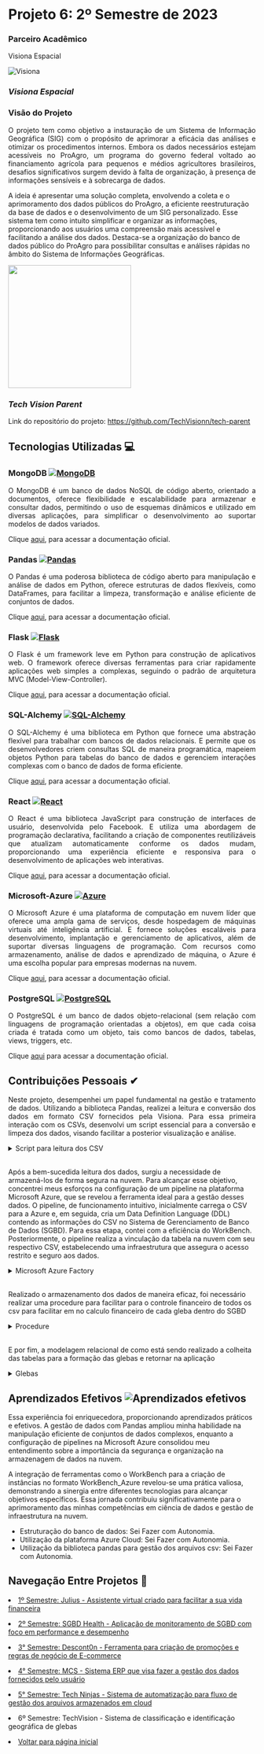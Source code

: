 # Projeto 6: 2º Semestre de 2023

### Parceiro Acadêmico

Visiona Espacial 

![Visiona](https://github.com/Borgarelli/Portfolio-Fatec/assets/79945984/5f9a61fb-c362-4d7f-b1c1-a208ffca88f2)

### *Visiona Espacial*

### Visão do Projeto

<p style="text-align: justify;">
O projeto tem como objetivo a instauração de um Sistema de Informação Geográfica (SIG) com o propósito de aprimorar a eficácia das análises e otimizar os procedimentos internos. Embora os dados necessários estejam acessíveis no ProAgro, um programa do governo federal voltado ao financiamento agrícola para pequenos e médios agricultores brasileiros, desafios significativos surgem devido à falta de organização, à presença de informações sensíveis e à sobrecarga de dados.

A ideia é apresentar uma solução completa, envolvendo a coleta e o aprimoramento dos dados públicos do ProAgro, a eficiente reestruturação da base de dados e o desenvolvimento de um SIG personalizado. Esse sistema tem como intuito simplificar e organizar as informações, proporcionando aos usuários uma compreensão mais acessível e facilitando a análise dos dados. Destaca-se a organização do banco de dados público do ProAgro para possibilitar consultas e análises rápidas no âmbito do Sistema de Informações Geográficas.</p>

[<img src ="https://github.com/Borgarelli/Portfolio-Fatec/assets/79945984/71e3cfd2-da41-4e5b-bd74-d5621fb1115e"
 width="250" height="250"/>](https://github.com/TechVisionn/tech-parent "Tech Vision Repositório")

### *Tech Vision Parent*
Link do repositório do projeto: https://github.com/TechVisionn/tech-parent

## Tecnologias Utilizadas 💻

### MongoDB  [![MongoDB](https://img.shields.io/badge/MongoDB-%234ea94b?style=for-the-badge&logo=mongodb)](https://docs.mongodb.com/)

<p style="text-align: justify;">
O MongoDB é um banco de dados NoSQL de código aberto, orientado a documentos, oferece flexibilidade e escalabilidade para armazenar e consultar dados, permitindo o uso de esquemas dinâmicos e utilizado em diversas aplicações, para simplificar o desenvolvimento ao suportar modelos de dados variados.
</p>

Clique [aqui](https://docs.mongodb.com/), para acessar a documentação oficial.

### Pandas [![Pandas](https://img.shields.io/badge/Pandas-%23150458?style=for-the-badge&logo=pandas)](https://pandas.pydata.org/)

<p style="text-align: justify";>
O Pandas é uma poderosa biblioteca de código aberto para manipulação e análise de dados em Python, oferece estruturas de dados flexíveis, como DataFrames, para facilitar a limpeza, transformação e análise eficiente de conjuntos de dados.
</p>

Clique [aqui](https://pandas.pydata.org), para acessar a documentação oficial.


### Flask [![Flask](https://img.shields.io/badge/Flask-%23000.svg?style=for-the-badge&logo=flask&logoColor=white)](http://flask.pocoo.org/)

<p style="text-align: justify;">
O Flask é um framework leve em Python para construção de aplicativos web. O framework oferece diversas ferramentas para criar rapidamente aplicações web simples a complexas, seguindo o padrão de arquitetura MVC (Model-View-Controller). 
<p>

Clique [aqui](https://flask.palletsprojects.com/en/2.3.x/), para acessar a documentação oficial.


### SQL-Alchemy [![SQL-Alchemy](https://img.shields.io/badge/SQL--Alchemy-%230D6A8F.svg?style=for-the-badge&logo=sqlalchemy&logoColor=white)](https://www.sqlalchemy.org/)

<p style="text-align: justify;">
O SQL-Alchemy é uma biblioteca em Python que fornece uma abstração flexível para trabalhar com bancos de dados relacionais. E permite que os desenvolvedores criem consultas SQL de maneira programática, mapeiem objetos Python para tabelas do banco de dados e gerenciem interações complexas com o banco de dados de forma eficiente.
</p>

Clique [aqui](https://docs.sqlalchemy.org/), para acessar a documentação oficial.

### React [![React](https://img.shields.io/badge/React-%2320232a?style=for-the-badge&logo=react)](https://reactjs.org/)
<p style="text-align: justify;">
O React é uma biblioteca JavaScript para construção de interfaces de usuário, desenvolvida pelo Facebook. E utiliza uma abordagem de programação declarativa, facilitando a criação de componentes reutilizáveis que atualizam automaticamente conforme os dados mudam, proporcionando uma experiência eficiente e responsiva para o desenvolvimento de aplicações web interativas.
</p>

Clique [aqui](https://reactjs.org), para acessar a documentação oficial.

### Microsoft-Azure [![Azure](https://img.shields.io/badge/Microsoft_Azure-%230078D4?style=for-the-badge&logo=microsoft-azure)](https://docs.microsoft.com/azure/)
<p style="text-align: justify;">
O Microsoft Azure é uma plataforma de computação em nuvem líder que oferece uma ampla gama de serviços, desde hospedagem de máquinas virtuais até inteligência artificial. E fornece soluções escaláveis para desenvolvimento, implantação e gerenciamento de aplicativos, além de suportar diversas linguagens de programação. Com recursos como armazenamento, análise de dados e aprendizado de máquina, o Azure é uma escolha popular para empresas modernas na nuvem.
</p>

Clique [aqui](https://docs.microsoft.com/azure/), para acessar a documentação oficial.

### PostgreSQL [![PostgreSQL](https://img.shields.io/badge/PostgreSQL-316192?style=for-the-badge&logo=postgresql&logoColor=white)](https://www.postgresql.org/)
<p style="text-align: justify;">
O PostgreSQL é um banco de dados objeto-relacional (sem relação com linguagens de programação orientadas a objetos), em que cada coisa criada é tratada como um objeto, tais como bancos de dados, tabelas, views, triggers, etc.
</p>

Clique [aqui](https://www.postgresql.org/about/) para acessar a documentação oficial.


##  Contribuições Pessoais ✔
<p style="text-align: justify;">
Neste projeto, desempenhei um papel fundamental na gestão e tratamento de dados. Utilizando a biblioteca Pandas, realizei a leitura e conversão dos dados em formato CSV fornecidos pela Visiona. Para essa primeira interação com os CSVs, desenvolvi um script essencial para a conversão e limpeza dos dados, visando facilitar a posterior visualização e análise.

<details><summary>Script para leitura dos CSV</summary>

```kotlin
import pandas as pd
import os
import chardet

def detectar_codificacao(arquivo_csv):
    with open(arquivo_csv, 'rb') as f:
        result = chardet.detect(f.read())
        return result['encoding']

def identificar_separador_csv(arquivo_csv):
    with open(arquivo_csv, 'r', newline='') as file:
        conteudo = file.read(1024)  # Leia apenas os primeiros 1024 bytes

        # Tente identificar o separador com base em algumas pistas
        if ',' in conteudo:
            return ','
        elif ';' in conteudo:
            return ';'
        elif '\t' in conteudo:
            return '\t'
        else:
            return None  # Se não encontrar um separador conhecido, retorne None

def ler_csv_e_preencher_nulos(arquivo_csv):
    codificacao = detectar_codificacao(arquivo_csv)
    sep = identificar_separador_csv(arquivo_csv)

    if sep is None:
        print("Não foi possível identificar automaticamente o separador.")
        return

    try:
        # Tentar ler com o separador identificado
        df = pd.read_csv(arquivo_csv, encoding=codificacao, sep=sep, quotechar='"', quoting=3, on_bad_lines='skip', na_values=['NaN', 'N/A', 'NA', 'nan', 'n/a'])

        if not df.empty:
            # Remover as aspas duplas dos valores na coluna "VL_VERTICES"
            df['VL_VERTICES'] = df['VL_VERTICES'].str.strip('"')

            NU_IDENTIFICADOR = df['NU_IDENTIFICADOR']
            print(NU_IDENTIFICADOR)
        else:
            print("Arquivo CSV vazio.")
    except UnicodeDecodeError:
        print(f"Tentando com codificação {codificacao}... Não foi possível decodificar.")
    except pd.errors.ParserError:
        print(f"Não foi possível analisar o arquivo CSV com o separador '{sep}'.")

def main():
    os.system('cls')
    arquivo_csv = r"C:\Users\borga\Documents\aula_massanori\resultado_novo2 - Copia.csv"
    ler_csv_e_preencher_nulos(arquivo_csv)

if __name__ == "__main__":
    main()
```
</details>
</br>

Após a bem-sucedida leitura dos dados, surgiu a necessidade de armazená-los de forma segura na nuvem. Para alcançar esse objetivo, concentrei meus esforços na configuração de um pipeline na plataforma Microsoft Azure, que se revelou a ferramenta ideal para a gestão desses dados. O pipeline, de funcionamento intuitivo, inicialmente carrega o CSV para a Azure e, em seguida, cria um Data Definition Language (DDL) contendo as informações do CSV no Sistema de Gerenciamento de Banco de Dados (SGBD). Para essa etapa, contei com a eficiência do WorkBench. Posteriormente, o pipeline realiza a vinculação da tabela na nuvem com seu respectivo CSV, estabelecendo uma infraestrutura que assegura o acesso restrito e seguro aos dados.

<details><summary>Microsoft Azure Factory</summary>

 > Esse é o Microsft Azure Factory, aqui é realizado todo o processo da pipeline, que envolve desde armazenar o csv, criar a instância em Workbench-Azure e é mapeado todos os dados de seus respectivos CSV

<img src="https://github.com/Borgarelli/Portfolio-Fatec/assets/79945984/06ae6679-65e9-4d95-a09e-f8f3b08bc426">

</details>
</br>

Realizado o armazenamento dos dados de maneira eficaz, foi necessário realizar uma procedure para facilitar para o controle financeiro de todos os csv para facilitar em no calculo financeiro de cada gleba dentro do SGBD

<details><summary>Procedure</summary>

```kotlin
BEGIN
select 
	
    S5.VL_ALIQ_PROAGRO as Aliquota,
    S5.VL_JUROS as Juros,
	S5.VL_PRESTACAO_INVESTIMENTO as Prestacao,
    S5.VL_PREV_PROD as Previsao_Produto,
    S5.VL_QUANTIDADE as Quantidade, 
	S5.VL_RECEITA_BRUTA_ESPERADA as Receita_Bruta,
    S5.VL_PARC_CREDITO as Parcelado_Credito,
    S5.VL_REC_PROPRIO as Recebido_Proprio,
    S5.VL_PERC_RISCO_STN as Percentual_Risco,
    S5.VL_PERC_RISCO_FUNDO_CONST as Percentual_Fundo,
    S5.VL_REC_PROPRIO_SRV as Proprio_Srv,
    S5.VL_AREA_FINANC as Area_Financia,
    SD.VL_MEDIO_DIARIO_VINCENDO as Medio_Diario,
    SD.VL_ULTIMO_DIA as Ultimo_Dia,
    SD.VL_MEDIO_DIARIO as Media_Diaria,
    SL.LIR_VL_LIBERADO as Valor_Liberado,
    SJ.VL_RECEITAS_CONSIDERADAS as Receitas_Consideras,
    SJ.VL_COBERTURA_ANT_REC_PROPRIOS as Cobertura_Proprios,
    SJ.VL_DEMAIS_DESPESAS_COMPROV_PERD as Despesas,
    SJ.VL_CRED_CUSTEIO_USADO as Credito_Custeio,
    SJ.VL_DEMAIS_DESP_ANT_COMP_PER as Demais_Despesas,
    SJ.VL_REC_PROP_USADO as Proprio_Usado,
    SJ.VL_COB_ANT_GARANTIA_RENDA_MIN as Renda_Minima,
    SJ.VL_PERDAS_NAO_AMPARADAS as Nao_Amaparadas,
    SJ.VL_ENCARGOS_SOB_CREDITO as Encargos_Credito,
    SJ.VL_PERC_REDUTOR_COBERTURA as Redutor_Cobertura,
    SJ.VL_REMU_ANT_ENCARG_COMP_PERDAS as Remuneracao,
    SJ.VL_COBERTURA_ANT_CREDITO_CUSTEIO as Cobertura_Credito,
    SP.vl_atual as Valor_Atual,
    SP.vl_base as Valor_Base,
    SP.vl_pago as Valor_Pago,
    SP.vl_imposto as Valor_Imposto
    
    
from 
	techdata.saida5 S5 
    LEFT JOIN techvision.sicor_saldos SD on SD.REF_BACEN = S5.REF_BACEN
    LEFT JOIN techvision.sicor_liberacao_recursos SL on SL.REF_BACEN = S5.REF_BACEN
    LEFT JOIN techvision.sumula_julgamento SJ on SJ.REF_BACEN = S5.REF_BACEN
    LEFT JOIN techvision.sicor_parcelas_proagro SP on SP.REF_BACEN = S5.REF_BACEN
limit 10;
END
```
</details>
</br>

E por fim, a modelagem relacional de como está sendo realizado a colheita das tabelas para a formação das glebas e retornar na aplicação
<details><summary>Glebas</summary>

>Modelo relacional do retorno das tabelas responsáveis por compor as glebas
<img src="https://github.com/Borgarelli/Portfolio-Fatec/assets/79945984/cafd106f-6f20-4661-b45f-519ff20e98c0">

O modelo foi gerado com base nessa query
```kotlin
     def generete_query_to_pdf(self, ref_bacen):
         query = text("""
                 SELECT
                     GlebaInfo.Numero_RefBacen,
                     GlebaInfo.Numero_Ordem,
                     GlebaInfo.Cod_Identificador_Gleba,
                     GlebaInfo.Numero_Gleba,
                     GlebaInfo.Altitute,
                     GlebaInfo.NU_INDICE_PONTO,
                     GlebaInfo.Coordenas,
                     S5.DT_EMISSAO AS DATA_EMISSAO_REFBACEN,
                     CASE 
                         WHEN S5.CD_ESTADO = 'SP' THEN 'São Paulo'
                         ELSE S5.CD_ESTADO 
                     END AS ESTADO,
                     S5.CD_TIPO_SEGURO AS TIPO_SEGURO,
                     S5.DT_FIM_PLANTIO AS DATA_PLANTIO,
                     S5.CD_TIPO_IRRIGACAO AS TIPO_IRRIGACAO,
                     S5.VL_ALIQ_PROAGRO AS VALOR_ALIQUOTA,
                     S5.CD_TIPO_CULTIVO AS TIPO_CULTIVO,
                     S5.CD_TIPO_GRAO_SEMENTE AS TIPO_GRAO,
                     S5.VL_JUROS AS JUROS_INVESTIMENTO,
                     S5.VL_RECEITA_BRUTA_ESPERADA AS RECEITA_BRUTA_ESTIMADA,
                     S5.DT_FIM_COLHEITA AS DATA_FIM_COLHEITA,
                     S5.VL_PERC_CUSTO_EFET_TOTAL AS CUSTO_TOTAL
                 FROM
                 (SELECT 
                     MAX(REF_BACEN) AS Numero_RefBacen, 
                     MAX(NU_ORDEM) AS Numero_Ordem, 
                     MAX(NU_IDENTIFICADOR) AS Cod_Identificador_Gleba, 
                     MAX(NU_INDICE_GLEBA) AS Numero_Gleba,
                     MAX(CGL_VL_ALTITUDE) AS Altitute,
                     MAX(NU_INDICE_PONTO) AS NU_INDICE_PONTO,
                     CONCAT('MULTIPOINT(', GROUP_CONCAT(CONCAT(REPLACE(VL_LATITUDE, ',', '.'), ' ', REPLACE(VL_LONGITUDE, ',', '.')) SEPARATOR ', '), ')') AS Coordenas
                 FROM glebas_sp
                 WHERE REF_BACEN = :ref_bacen) AS GlebaInfo
                 JOIN saida5 S5 ON S5.REF_BACEN = :ref_bacen limit 1;""")
```
</details>
</p>



## Aprendizados Efetivos ![Aprendizados efetivos](https://img.shields.io/badge/Aprendizados%20efetivos-100%25-brightgreen?style=for-the-badge)

Essa experiência foi enriquecedora, proporcionando aprendizados práticos e efetivos. A gestão de dados com Pandas ampliou minha habilidade na manipulação eficiente de conjuntos de dados complexos, enquanto a configuração de pipelines na Microsoft Azure consolidou meu entendimento sobre a importância da segurança e organização na armazenagem de dados na nuvem.

A integração de ferramentas como o WorkBench para a criação de instâncias no formato WorkBench_Azure revelou-se uma prática valiosa, demonstrando a sinergia entre diferentes tecnologias para alcançar objetivos específicos. Essa jornada contribuiu significativamente para o aprimoramento das minhas competências em ciência de dados e gestão de infraestrutura na nuvem.

- Estruturação do banco de dados: Sei Fazer com Autonomia.
- Utilização da plataforma Azure Cloud: Sei Fazer com Autonomia.
- Utilização da biblioteca pandas para gestão dos arquivos csv: Sei Fazer com Autonomia. 

## Navegação Entre Projetos :link:
 
<p align="justify" style="font-family:roboto;"><li><a href="https://github.com/Borgarelli/Portfolio-Fatec/blob/main/API1-Julius.md"> 1º Semestre: Julius - Assistente virtual criado para facilitar a sua vida financeira</a></li></p>
<p align="justify" style="font-family:roboto;"><li><a href="https://github.com/Borgarelli/Portfolio-Fatec/blob/main/API2-SGBD_Health.md"> 2º Semestre: SGBD Health - Aplicação de monitoramento de SGBD com foco em performance e desempenho</a></li></p>
<p align="justify" style="font-family:roboto;"><li><a href="https://github.com/Borgarelli/Portfolio-Fatec/blob/main/API3-Descont0n.md"> 3° Semestre: Descont0n - Ferramenta para criação de promoções e regras de negócio de E-commerce</a></li></p>
<p align="justify" style="font-family:roboto;"><li><a href="https://github.com/Borgarelli/Portfolio-Fatec/blob/main/API4-MCS.md"> 4° Semestre: MCS - Sistema ERP que visa fazer a gestão dos dados fornecidos pelo usuário</a></li></p>
<p align="justify" style="font-family:roboto;"><li><a href="https://github.com/Borgarelli/Portfolio-Fatec/blob/main/API5-TechNinjas.md">5° Semestre: Tech Ninjas - Sistema de automatização para fluxo de gestão dos arquivos armazenados em cloud</a></li></p>
<p align="justify" style="font-family:roboto;"><li>6º Semestre: TechVision - Sistema de classificação e identificação geográfica de glebas</li>
<p align="justify" style="font-family:roboto;"><li><a href="https://github.com/Borgarelli/Portfolio-Fatec/blob/main/README.md"> Voltar para página inicial</a></li></p>
